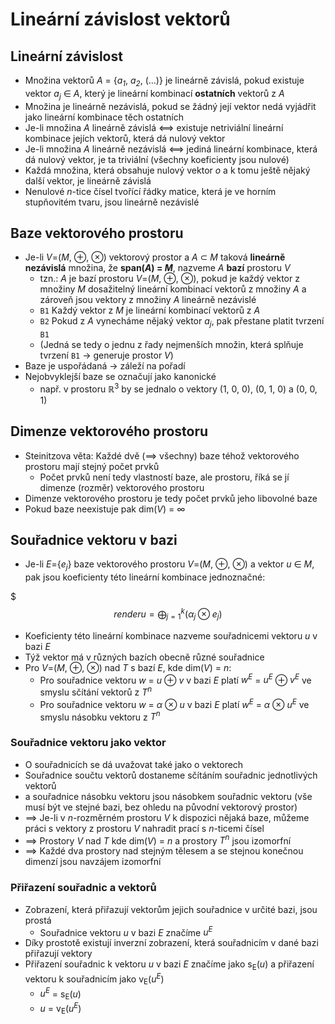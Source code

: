 # Lineárnı́ závislost vektorů

## Lineární závislost

* Množina vektorů _A_ = {_a<sub>1</sub>_, _a<sub>2</sub>_, (...)} je lineárně závislá, pokud existuje vektor _a<sub>j</sub>_ ∈ _A_, který je lineární kombinací **ostatních** vektorů z _A_
* Množina je lineárně nezávislá, pokud se žádný její vektor nedá vyjádřit jako lineární kombinace těch ostatních
* Je-li množina _A_ lineárně závislá ⟺ existuje netriviální lineární kombinace jejích vektorů, která dá nulový vektor
* Je-li množina _A_ lineárně nezávislá ⟺ jediná lineární kombinace, která dá nulový vektor, je ta triviální (všechny koeficienty jsou nulové)
* Každá množina, která obsahuje nulový vektor _o_ a k tomu ještě nějaký další vektor, je lineárně závislá
* Nenulové _n_-tice čísel tvořící řádky matice, která je ve horním stupňovitém tvaru, jsou lineárně nezávislé

## Baze vektorového prostoru

* Je-li _V_=(_M_, ⊕, ⊗) vektorový prostor a _A_ ⊂ _M_ taková **lineárně nezávislá** množina, že **span(_A_) = _M_**, nazveme _A_ **bazí** prostoru _V_
  * tzn.: _A_ je bazí prostoru _V_=(_M_, ⊕, ⊗), pokud je každý vektor z množiny _M_ dosažitelný lineární kombinací vektorů z množiny _A_ a zároveň jsou vektory z množiny _A_ lineárně nezávislé
  * `B1` Každý vektor z _M_ je lineární kombinací vektorů z _A_
  * `B2` Pokud z _A_ vynecháme nějaký vektor _a<sub>j</sub>_, pak přestane platit tvrzení `B1`
  * (Jedná se tedy o jednu z řady nejmenších množin, která splňuje tvrzení `B1` → generuje prostor _V_)
* Baze je uspořádaná → záleží na pořadí
* Nejobvyklejší baze se označují jako kanonické
  * např. v prostoru ℝ<sup>3</sup> by se jednalo o vektory (1, 0, 0), (0, 1, 0) a (0, 0, 1)

## Dimenze vektorového prostoru

* Steinitzova věta: Každé dvě (⟹ všechny) baze téhož vektorového prostoru mají stejný počet prvků
  * Počet prvků není tedy vlastností baze, ale prostoru, říká se jí dimenze (rozměr) vektorového prostoru
* Dimenze vektorového prostoru je tedy počet prvků jeho libovolné baze
* Pokud baze neexistuje pak dim(_V_) = ∞

## Souřadnice vektoru v bazi

* Je-li  _E_={_e<sub>j</sub>_} baze vektorového prostoru _V_=(_M_, ⊕, ⊗) a vektor _u_ ∈ _M_, pak jsou koeficienty této lineární kombinace jednoznačné:

$$$render
u=\bigoplus_{j=1}^k(\alpha_j\otimes e_j)
$$

* Koeficienty této lineární kombinace nazveme souřadnicemi vektoru _u_ v bazi _E_
* Týž vektor má v různých bazích obecně různé souřadnice
* Pro _V_=(_M_, ⊕, ⊗) nad _T_ s bazí _E_, kde dim(_V_) = _n_:
  * Pro souřadnice vektoru _w_ = _u_ ⊕ _v_ v bazi _E_ platí _w<sup>E</sup>_ = _u<sup>E</sup>_ ⊕ _v<sup>E</sup>_ ve smyslu sčítání vektorů z _T<sup>n</sup>_
  * Pro souřadnice vektoru _w_ = _α_ ⊗ _u_ v bazi _E_ platí _w<sup>E</sup>_ = _α_ ⊗ _u<sup>E</sup>_ ve smyslu násobku vektoru z _T<sup>n</sup>_

### Souřadnice vektoru jako vektor

* O souřadnicích se dá uvažovat také jako o vektorech
* Souřadnice součtu vektorů dostaneme sčítáním souřadnic jednotlivých vektorů
* a souřadnice násobku vektoru jsou násobkem souřadnic vektoru (vše musí být ve stejné bazi, bez ohledu na původní vektorový prostor)
* ⟹ Je-li v _n_-rozměrném prostoru _V_ k dispozici nějaká baze, můžeme práci s vektory z prostoru _V_ nahradit prací s _n_-ticemi čísel
* ⟹ Prostory _V_ nad _T_ kde dim(_V_) = _n_ a prostory _T<sup>n</sup>_ jsou izomorfní
* ⟹ Každé dva prostory nad stejným tělesem a se stejnou konečnou dimenzí jsou navzájem izomorfní

### Přiřazení souřadnic a vektorů

* Zobrazení, která přiřazují vektorům jejich souřadnice v určité bazi, jsou prostá
  * Souřadnice vektoru _u_ v bazi _E_ značíme _u<sup>E</sup>_
* Díky prostotě existují inverzní zobrazení, která souřadnicím v dané bazi přiřazují vektory
* Přiřazení souřadnic k vektoru _u_ v bazi _E_ značíme jako s<sub>E</sub>(_u_) a přiřazení vektoru k souřadnicím jako v<sub>E</sub>(_u<sup>E</sup>_)
  * _u<sup>E</sup>_ = s<sub>E</sub>(_u_)
  * _u_ = v<sub>E</sub>(_u<sup>E</sup>_)
